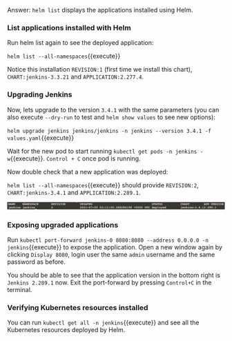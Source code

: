Answer: `helm list` displays the applications installed using Helm.


### List applications installed with Helm

Run helm list again to see the deployed application:

`helm list --all-namespaces`{{execute}}

Notice this installation `REVISION:1` (first time we install this chart), `CHART:jenkins-3.3.21` and `APPLICATION:2.277.4`. 


### Upgrading Jenkins

Now, lets upgrade to the version `3.4.1` with the same parameters (you can also execute `--dry-run` to test and `helm show values` to see new options):

`helm upgrade jenkins jenkins/jenkins -n jenkins --version 3.4.1 -f values.yaml`{{execute}}

Wait for the new pod to start running `kubectl get pods -n jenkins -w`{{execute}}. `Control + C` once pod is running.

Now double check that a new application was deployed:

`helm list --all-namespaces`{{execute}} should provide `REVISION:2`, `CHART:jenkins-3.4.1` and `APPLICATION:2.289.1`. 

![upgrade](./../assets/upgrade.png)


### Exposing upgraded applications

Run `kubectl port-forward jenkins-0 8080:8080 --address 0.0.0.0 -n jenkins`{{execute}} to expose the application. 
Open a new window again by clicking `Display 8080`, login user the same `admin` username and the same password as before. 

You should be able to see that the application version in the bottom right is `Jenkins 2.289.1` now. Exit the port-forward by pressing `Control+C` in the terminal.


### Verifying Kubernetes resources installed

You can run  `kubectl get all -n jenkins`{{execute}} and see all the Kubernetes resources deployed by Helm. 

